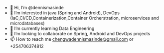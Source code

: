 - 👋 Hi, I’m @dennismasinde
- 👀 I’m interested in java (Spring and Android), DevOps (IaC,CI/CD,Containerization,Container Orcherstration, microservices and microdatabases)
- 🌱 I’m currently learning Data Engineering
- 💞️ I’m looking to collaborate on Spring, Android and DevOps projects
- 📫 How to reach me chengwadennismasinde@gmail.com or +254706374812

<!---
dennismasinde/dennismasinde is a ✨ special ✨ repository because its `README.md` (this file) appears on your GitHub profile.
You can click the Preview link to take a look at your changes.
--->
